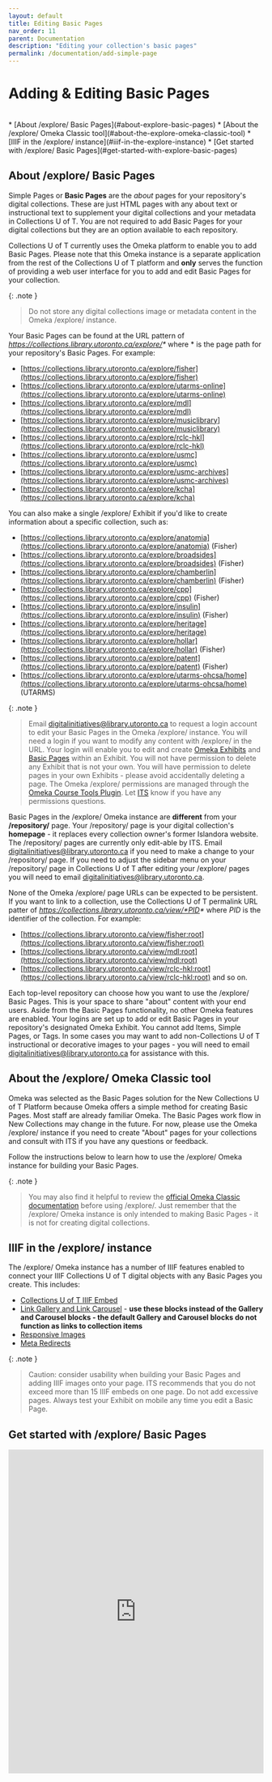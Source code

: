 ```yaml
---
layout: default
title: Editing Basic Pages
nav_order: 11
parent: Documentation
description: "Editing your collection's basic pages"
permalink: /documentation/add-simple-page
---
```


# Adding & Editing Basic Pages

<br/>  
* [About /explore/ Basic Pages](#about-explore-basic-pages)
* [About the /explore/ Omeka Classic tool](#about-the-explore-omeka-classic-tool)
* [IIIF in the /explore/ instance](#iiif-in-the-explore-instance)
* [Get started with /explore/ Basic Pages](#get-started-with-explore-basic-pages)

## About /explore/ Basic Pages
Simple Pages or **Basic Pages** are the _about_ pages for your repository's digital collections. These are just HTML pages with any about text or instructional text to supplement your digital collections and your metadata in Collections U of T. You are not required to add Basic Pages for your digital collections but they are an option available to each repository. 

Collections U of T currently uses the Omeka platform to enable you to add Basic Pages. Please note that this Omeka instance is a separate application from the rest of the Collections U of T platform and **only** serves the function of providing a web user interface for you to add and edit Basic Pages for your collection. 

{: .note }
> Do not store any digital collections image or metadata content in the Omeka /explore/ instance. 

Your Basic Pages can be found at the URL pattern of _https://collections.library.utoronto.ca/explore/*_ where * is the page path for your repository's Basic Pages. For example:
* [https://collections.library.utoronto.ca/explore/fisher](https://collections.library.utoronto.ca/explore/fisher)
* [https://collections.library.utoronto.ca/explore/utarms-online](https://collections.library.utoronto.ca/explore/utarms-online)
* [https://collections.library.utoronto.ca/explore/mdl](https://collections.library.utoronto.ca/explore/mdl)
* [https://collections.library.utoronto.ca/explore/musiclibrary](https://collections.library.utoronto.ca/explore/musiclibrary)
* [https://collections.library.utoronto.ca/explore/rclc-hkl](https://collections.library.utoronto.ca/explore/rclc-hkl)
* [https://collections.library.utoronto.ca/explore/usmc](https://collections.library.utoronto.ca/explore/usmc)
* [https://collections.library.utoronto.ca/explore/usmc-archives](https://collections.library.utoronto.ca/explore/usmc-archives)
* [https://collections.library.utoronto.ca/explore/kcha](https://collections.library.utoronto.ca/explore/kcha)
  

You can also make a single /explore/ Exhibit if you'd like to create information about a specific collection, such as: 
* [https://collections.library.utoronto.ca/explore/anatomia](https://collections.library.utoronto.ca/explore/anatomia) (Fisher)
* [https://collections.library.utoronto.ca/explore/broadsides](https://collections.library.utoronto.ca/explore/broadsides) (Fisher)
* [https://collections.library.utoronto.ca/explore/chamberlin](https://collections.library.utoronto.ca/explore/chamberlin) (Fisher)
* [https://collections.library.utoronto.ca/explore/cpp](https://collections.library.utoronto.ca/explore/cpp) (Fisher)
* [https://collections.library.utoronto.ca/explore/insulin](https://collections.library.utoronto.ca/explore/insulin) (Fisher)
* [https://collections.library.utoronto.ca/explore/heritage](https://collections.library.utoronto.ca/explore/heritage)
* [https://collections.library.utoronto.ca/explore/hollar](https://collections.library.utoronto.ca/explore/hollar) (Fisher)
* [https://collections.library.utoronto.ca/explore/patent](https://collections.library.utoronto.ca/explore/patent) (Fisher)
* [https://collections.library.utoronto.ca/explore/utarms-ohcsa/home](https://collections.library.utoronto.ca/explore/utarms-ohcsa/home) (UTARMS)

{: .note }
> Email [digitalinitiatives@library.utoronto.ca](mailto:digitalinitiatives@library.utoronto.ca) to request a login account to edit your Basic Pages in the Omeka /explore/ instance. You will need a login if you want to modify any content with /explore/ in the URL. Your login will enable you to edit and create [Omeka Exhibits](https://omeka.org/classic/docs/Plugins/ExhibitBuilder/#getting-started) and [Basic Pages](https://omeka.org/classic/docs/Plugins/ExhibitBuilder/#pages) within an Exhibit. You will not have permission to delete any Exhibit that is not your own. You will have permission to delete pages in your own Exhibits - please avoid accidentally deleting a page. The Omeka /explore/ permissions are managed through the [Omeka Course Tools Plugin](https://omeka.org/classic/plugins/CourseTools/). Let [ITS](mailto:digitalinitiatives@library.utoronto.ca) know if you have any permissions questions. 

Basic Pages in the /explore/ Omeka instance are **different** from your **/repository/** page. Your /repository/ page is your digital collection's **homepage** - it replaces every collection owner's former Islandora website. The /repository/ pages are currently only edit-able by ITS. Email [digitalinitiatives@library.utoronto.ca](mailto:digitalinitiatives@library.utoronto.ca) if you need to make a change to your /repository/ page. If you need to adjust the sidebar menu on your /repository/ page in Collections U of T after editing your /explore/ pages you will need to email [digitalinitiatives@library.utoronto.ca](mailto:digitalinitiatives@library.utoronto.ca). 

None of the Omeka /explore/ page URLs can be expected to be persistent. If you want to link to a collection, use the Collections U of T permalink URL patter of _https://collections.library.utoronto.ca/view/*PID*_ where *PID* is the identifier of the collection. For example:
* [https://collections.library.utoronto.ca/view/fisher:root](https://collections.library.utoronto.ca/view/fisher:root)
* [https://collections.library.utoronto.ca/view/mdl:root](https://collections.library.utoronto.ca/view/mdl:root)
* [https://collections.library.utoronto.ca/view/rclc-hkl:root](https://collections.library.utoronto.ca/view/rclc-hkl:root) and so on.

Each top-level repository can choose how you want to use the /explore/ Basic Pages. This is your space to share "about" content with your end users. Aside from the Basic Pages functionality, no other Omeka features are enabled. Your logins are set up to add or edit Basic Pages in your repository's designated Omeka Exhibit. You cannot add Items, Simple Pages, or Tags. In some cases you may want to add non-Collections U of T instructional or decorative images to your pages - you will need to email [digitalinitiatives@library.utoronto.ca](mailto:digitalinitiatives@library.utoronto.ca) for assistance with this. 

## About the /explore/ Omeka Classic tool

Omeka was selected as the Basic Pages solution for the New Collections U of T Platform because Omeka offers a simple method for creating Basic Pages. Most staff are already familiar Omeka. The Basic Pages work flow in New Collections may change in the future. For now, please use the Omeka /explore/ instance if you need to create "About" pages for your collections and consult with ITS if you have any questions or feedback.

Follow the instructions below to learn how to use the /explore/ Omeka instance for building your Basic Pages.

{: .note }
> You may also find it helpful to review the [official Omeka Classic documentation](https://omeka.org/classic/docs/) before using /explore/. Just remember that the /explore/ Omeka instance is only intended to making Basic Pages - it is not for creating digital collections.

## IIIF in the /explore/ instance

The /explore/ Omeka instance has a number of IIIF features enabled to connect your IIIF Collections U of T digital objects with any Basic Pages you create. This includes: 
*  [Collections U of T IIIF Embed](https://scribehow.com/shared/Add_and_edit_a_basic_page_for_your_collection__mGEb-jYgTAKCUGsj2ixvxQ#1d20dcb0)
*  [Link Gallery and Link Carousel](https://scribehow.com/shared/Add_and_edit_a_basic_page_for_your_collection__mGEb-jYgTAKCUGsj2ixvxQ#ef14f5a7) - **use these blocks instead of the Gallery and Carousel blocks - the default Gallery and Carousel blocks do not function as links to collection items**
*  [Responsive Images](https://scribehow.com/shared/Add_and_edit_a_basic_page_for_your_collection__mGEb-jYgTAKCUGsj2ixvxQ?referrer=workspace)
*  [Meta Redirects](https://scribehow.com/shared/Add_and_edit_a_basic_page_for_your_collection__mGEb-jYgTAKCUGsj2ixvxQ#d2de0f0e)

{: .note }
> Caution: consider usability when building your Basic Pages and adding IIIF images onto your page. ITS recommends that you do not exceed more than 15 IIIF embeds on one page. Do not add excessive pages. Always test your Exhibit on mobile any time you edit a Basic Page. 

## Get started with /explore/ Basic Pages
<iframe src="https://scribehow.com/embed/Add_a_page_to_your_collection__mGEb-jYgTAKCUGsj2ixvxQ?as=scrollable&removeLogo=true" width="100%" height="640" allowfullscreen frameborder="0"></iframe>
